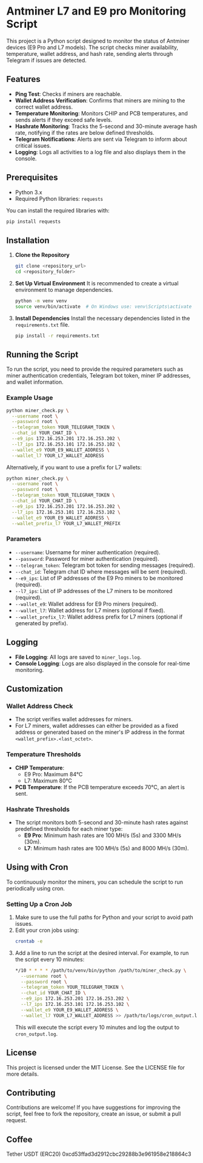 # Antminer L7 and E9 pro Monitoring Script

This project is a Python script designed to monitor the status of Antminer devices (E9 Pro and L7 models). The script checks miner availability, temperature, wallet address, and hash rate, sending alerts through Telegram if issues are detected.

## Features
- **Ping Test**: Checks if miners are reachable.
- **Wallet Address Verification**: Confirms that miners are mining to the correct wallet address.
- **Temperature Monitoring**: Monitors CHIP and PCB temperatures, and sends alerts if they exceed safe levels.
- **Hashrate Monitoring**: Tracks the 5-second and 30-minute average hash rate, notifying if the rates are below defined thresholds.
- **Telegram Notifications**: Alerts are sent via Telegram to inform about critical issues.
- **Logging**: Logs all activities to a log file and also displays them in the console.

## Prerequisites
- Python 3.x
- Required Python libraries: `requests`

You can install the required libraries with:
```sh
pip install requests
```

## Installation
1. **Clone the Repository**
   ```sh
   git clone <repository_url>
   cd <repository_folder>
   ```

2. **Set Up Virtual Environment**
   It is recommended to create a virtual environment to manage dependencies.
   ```sh
   python -m venv venv
   source venv/bin/activate  # On Windows use: venv\Scripts\activate
   ```

3. **Install Dependencies**
   Install the necessary dependencies listed in the `requirements.txt` file.
   ```sh
   pip install -r requirements.txt
   ```

## Running the Script
To run the script, you need to provide the required parameters such as miner authentication credentials, Telegram bot token, miner IP addresses, and wallet information.

### Example Usage
```sh
python miner_check.py \
  --username root \
  --password root \
  --telegram_token YOUR_TELEGRAM_TOKEN \
  --chat_id YOUR_CHAT_ID \
  --e9_ips 172.16.253.201 172.16.253.202 \
  --l7_ips 172.16.253.101 172.16.253.102 \
  --wallet_e9 YOUR_E9_WALLET_ADDRESS \
  --wallet_l7 YOUR_L7_WALLET_ADDRESS
```
Alternatively, if you want to use a prefix for L7 wallets:
```sh
python miner_check.py \
  --username root \
  --password root \
  --telegram_token YOUR_TELEGRAM_TOKEN \
  --chat_id YOUR_CHAT_ID \
  --e9_ips 172.16.253.201 172.16.253.202 \
  --l7_ips 172.16.253.101 172.16.253.102 \
  --wallet_e9 YOUR_E9_WALLET_ADDRESS \
  --wallet_prefix_l7 YOUR_L7_WALLET_PREFIX
```

### Parameters
- `--username`: Username for miner authentication (required).
- `--password`: Password for miner authentication (required).
- `--telegram_token`: Telegram bot token for sending messages (required).
- `--chat_id`: Telegram chat ID where messages will be sent (required).
- `--e9_ips`: List of IP addresses of the E9 Pro miners to be monitored (required).
- `--l7_ips`: List of IP addresses of the L7 miners to be monitored (required).
- `--wallet_e9`: Wallet address for E9 Pro miners (required).
- `--wallet_l7`: Wallet address for L7 miners (optional if fixed).
- `--wallet_prefix_l7`: Wallet address prefix for L7 miners (optional if generated by prefix).

## Logging
- **File Logging**: All logs are saved to `miner_logs.log`.
- **Console Logging**: Logs are also displayed in the console for real-time monitoring.

## Customization
### Wallet Address Check
- The script verifies wallet addresses for miners.
- For L7 miners, wallet addresses can either be provided as a fixed address or generated based on the miner's IP address in the format `<wallet_prefix>.<last_octet>`.

### Temperature Thresholds
- **CHIP Temperature**:
  - E9 Pro: Maximum 84°C
  - L7: Maximum 80°C
- **PCB Temperature**: If the PCB temperature exceeds 70°C, an alert is sent.

### Hashrate Thresholds
- The script monitors both 5-second and 30-minute hash rates against predefined thresholds for each miner type:
  - **E9 Pro**: Minimum hash rates are 100 MH/s (5s) and 3300 MH/s (30m).
  - **L7**: Minimum hash rates are 100 MH/s (5s) and 8000 MH/s (30m).

## Using with Cron
To continuously monitor the miners, you can schedule the script to run periodically using cron.

### Setting Up a Cron Job
1. Make sure to use the full paths for Python and your script to avoid path issues.
2. Edit your cron jobs using:
   ```sh
   crontab -e
   ```
3. Add a line to run the script at the desired interval. For example, to run the script every 10 minutes:
   ```sh
   */10 * * * * /path/to/venv/bin/python /path/to/miner_check.py \
     --username root \
     --password root \
     --telegram_token YOUR_TELEGRAM_TOKEN \
     --chat_id YOUR_CHAT_ID \
     --e9_ips 172.16.253.201 172.16.253.202 \
     --l7_ips 172.16.253.101 172.16.253.102 \
     --wallet_e9 YOUR_E9_WALLET_ADDRESS \
     --wallet_l7 YOUR_L7_WALLET_ADDRESS >> /path/to/logs/cron_output.log 2>&1
   ```
   This will execute the script every 10 minutes and log the output to `cron_output.log`.

## License
This project is licensed under the MIT License. See the LICENSE file for more details.

## Contributing
Contributions are welcome! If you have suggestions for improving the script, feel free to fork the repository, create an issue, or submit a pull request.

## Coffee
Tether USDT (ERC20) 0xcd53ffad3d2912cbc29288b3e961958e218864c3

